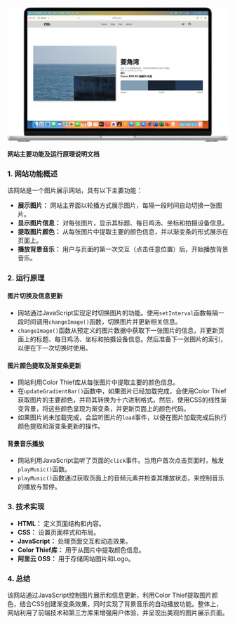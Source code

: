 ![img](img/1.png)

**网站主要功能及运行原理说明文档**

### 1. 网站功能概述

该网站是一个图片展示网站，具有以下主要功能：
- **展示图片：** 网站主界面以轮播方式展示图片，每隔一段时间自动切换一张图片。
- **显示图片信息：** 对每张图片，显示其标题、每日鸡汤、坐标和拍摄设备信息。
- **提取图片颜色：** 从每张图片中提取主要的颜色信息，并以渐变条的形式展示在页面上。
- **播放背景音乐：** 用户与页面的第一次交互（点击任意位置）后，开始播放背景音乐。

### 2. 运行原理

#### 图片切换及信息更新
- 网站通过JavaScript实现定时切换图片的功能。使用`setInterval`函数每隔一段时间调用`changeImage()`函数，切换图片并更新相关信息。
- `changeImage()`函数从预定义的图片数据中获取下一张图片的信息，并更新页面上的标题、每日鸡汤、坐标和拍摄设备信息。然后准备下一张图片的索引，以便在下一次切换时使用。

#### 图片颜色提取及渐变条更新
- 网站利用Color Thief库从每张图片中提取主要的颜色信息。
- 在`updateGradientBar()`函数中，如果图片已经加载完成，会使用Color Thief获取图片的主要颜色，并将其转换为十六进制格式。然后，使用CSS的线性渐变背景，将这些颜色呈现为渐变条，并更新页面上的颜色代码。
- 如果图片尚未加载完成，会监听图片的`load`事件，以便在图片加载完成后执行颜色提取和渐变条更新的操作。

#### 背景音乐播放
- 网站利用JavaScript监听了页面的`click`事件。当用户首次点击页面时，触发`playMusic()`函数。
- `playMusic()`函数通过获取页面上的音频元素并检查其播放状态，来控制音乐的播放与暂停。

### 3. 技术实现

- **HTML：** 定义页面结构和内容。
- **CSS：** 设置页面样式和布局。
- **JavaScript：** 处理页面交互和动态效果。
- **Color Thief库：** 用于从图片中提取颜色信息。
- **阿里云 OSS：** 用于存储网站图片和Logo。

### 4. 总结

该网站通过JavaScript控制图片展示和信息更新，利用Color Thief提取图片颜色，结合CSS创建渐变条效果，同时实现了背景音乐的自动播放功能。整体上，网站利用了前端技术和第三方库来增强用户体验，并呈现出美观的图片展示页面。
